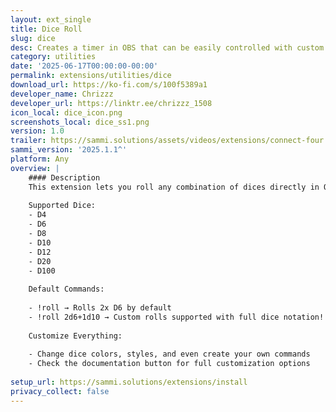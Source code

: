 ```yaml
---
layout: ext_single
title: Dice Roll
slug: dice
desc: Creates a timer in OBS that can be easily controlled with custom commands
category: utilities
date: '2025-06-17T00:00:00-00:00'
permalink: extensions/utilities/dice
download_url: https://ko-fi.com/s/100f5389a1
developer_name: Chrizzz
developer_url: https://linktr.ee/chrizzz_1508
icon_local: dice_icon.png
screenshots_local: dice_ss1.png
version: 1.0
trailer: https://sammi.solutions/assets/videos/extensions/connect-four.mp4
sammi_version: '2025.1.1^'
platform: Any
overview: |
    #### Description
    This extension lets you roll any combination of dices directly in OBS via chat commands. Afterwards you can use the results in SAMMI to create your own fun stuff.
    
    Supported Dice:
    - D4
    - D6
    - D8
    - D10
    - D12
    - D20
    - D100
    
    Default Commands:
    
    - !roll → Rolls 2x D6 by default
    - !roll 2d6+1d10 → Custom rolls supported with full dice notation!
    
    Customize Everything:
    
    - Change dice colors, styles, and even create your own commands
    - Check the documentation button for full customization options
    
setup_url: https://sammi.solutions/extensions/install
privacy_collect: false
---
```

